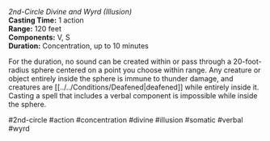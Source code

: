 *2nd-Circle Divine and Wyrd (Illusion)*    
**Casting Time:** 1 action    
**Range:** 120 feet  
**Components:** V, S  
**Duration:** Concentration, up to 10 minutes

For the duration, no sound can be created within or pass through a 20-foot-radius sphere centered on a point you choose within range. Any creature or object entirely inside the sphere is immune to thunder damage, and creatures are [[../../Conditions/Deafened|deafened]] while entirely inside it. Casting a spell that includes a verbal component is impossible while inside the sphere.

#2nd-circle #action #concentration #divine #illusion #somatic #verbal #wyrd
